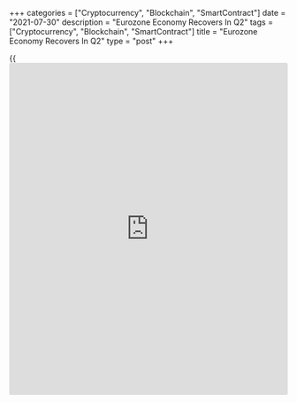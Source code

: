 +++
categories = ["Cryptocurrency", "Blockchain", "SmartContract"]
date = "2021-07-30"
description = "Eurozone Economy Recovers In Q2"
tags = ["Cryptocurrency", "Blockchain", "SmartContract"]
title = "Eurozone Economy Recovers In Q2"
type = "post"
+++

{{<iframe id="large-banner" src="https://www.bounty.group/#slide=22.0" width="100%" height="600" scrolling="no" style="border: 0px solid rgb(216, 221, 230); border-radius: 3px;">}}

The euro area [economy][1] recovered in the second quarter, the
preliminary flash estimate published by Eurostat showed on Friday.

Gross domestic product expanded 2 percent sequentially, reversing the
0.3 percent drop posted in the preceding period. The growth rate was
bigger than the expected 1.5 percent.

On a yearly basis, GDP rebounded 13.7 percent after shrinking 1.3
percent in the first quarter. GDP was forecast to grow 13.2 percent.

Eurostat said these preliminary GDP flash estimates are based on data
sources that are incomplete and subject to further revisions.

The EU27 economy expanded 1.9 percent on quarter taking the annual
growth to 13.2 percent in the second quarter.

For comments and feedback [contact](https://www.playgroundfx.com/contact/): editorial@rtt[news](https://www.letsplayfx.com/blog/forex-news-website/).com

[Economic News][1]

 **What parts of the world are seeing the best (and worst) economic
performances lately? Click[here][2] to check out our [Econ Scorecard][2]
and find out! See up-to-the-moment [ranking](https://www.playgroundfx.com/blog/crypto-exchange-ranking/)s for the best and worst
performers in [GDP][3], [unemployment rate][4], [inflation][5] and much
more.**

   1. www.rtt[news](https://www.letsplayfx.com/blog/forex-news-website/).com/Content/EconomicNews.aspx
   2. www.rtt[news](https://www.letsplayfx.com/blog/forex-news-website/).com/economic-scorecard/world-rank/PPI/highest-performance.aspx
   3. www.rtt[news](https://www.letsplayfx.com/blog/forex-news-website/).com/economic-scorecard/world-rank/GDP/highest-performance.aspx
   4. www.rtt[news](https://www.letsplayfx.com/blog/forex-news-website/).com/economic-scorecard/world-rank/unemployment-rate/lowest-performance.aspx
   5. www.rtt[news](https://www.letsplayfx.com/blog/forex-news-website/).com/economic-scorecard/world-rank/CPI/highest-performance.aspx